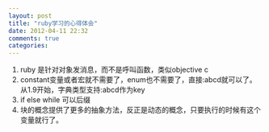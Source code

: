 ```yaml
---
layout: post
title: "ruby学习的心得体会"
date: 2012-04-11 22:32
comments: true
categories: 
---
```

1. ruby 是针对对象发消息，而不是呼叫函数，类似objective c
2. constant变量或者宏就不需要了，enum也不需要了，直接:abcd就可以了。 从1.9开始，字典类型支持:abcd作为key
3. if else while 可以后缀
4. 块的概念提供了更多的抽象方法，反正是动态的概念，只要执行的时候有这个变量就行了。